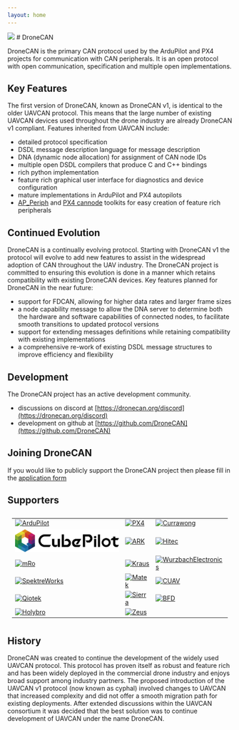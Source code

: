 ```yaml
---
layout: home
---
```


<img src="image/logo_w_props.png" width="128"/>
# DroneCAN

DroneCAN is the primary CAN protocol used by the ArduPilot and PX4 projects for communication with CAN peripherals. It is an open protocol with open communication, specification and multiple open implementations.

## Key Features

The first version of DroneCAN, known as DroneCAN v1, is identical to the older UAVCAN protocol. This means that the large number of existing UAVCAN devices used throughout the drone industry are already DroneCAN v1 compliant. Features inherited from UAVCAN include:
 - detailed protocol specification
 - DSDL message description language for message description
 - DNA (dynamic node allocation) for assignment of CAN node IDs
 - multiple open DSDL compilers that produce C and C++ bindings
 - rich python implementation
 - feature rich graphical user interface for diagnostics and device configuration
 - mature implementations in ArduPilot and PX4 autopilots
 - [AP_Periph](https://ardupilot.org/dev/docs/ap-peripheral-landing-page.html) and [PX4 cannode](https://docs.px4.io/master/en/uavcan/) toolkits for easy creation of feature rich peripherals

## Continued Evolution

DroneCAN is a continually evolving protocol. Starting with DroneCAN v1 the protocol will evolve to add new features to assist in the widespread adoption of CAN throughout the UAV industry. The DroneCAN project is committed to ensuring this evolution is done in a manner which retains compatibility with existing DroneCAN devices.
Key features planned for DroneCAN in the near future:
 - support for FDCAN, allowing for higher data rates and larger frame sizes
 - a node capability message to allow the DNA server to determine both the hardware and software capabilities of connected nodes, to facilitate smooth transitions to updated protocol versions
 - support for extending messages definitions while retaining compatibility with existing implementations
 - a comprehensive re-work of existing DSDL message structures to improve efficiency and flexibility

## Development

The DroneCAN project has an active development community.

 - discussions on discord at [https://dronecan.org/discord](https://dronecan.org/discord)
 - development on github at [https://github.com/DroneCAN](https://github.com/DroneCAN)

## Joining DroneCAN

If you would like to publicly support the DroneCAN project then please
fill in the [application form](https://dronecan.org/apply)

## Supporters

<table style="padding:10px">
  <tr>
    <td><a href="https://ardupilot.org" target="_blank"><img src="image/ArduPilot2.png" alt="ArduPilot" width="256px"></a></td>
    <td><a href="https://px4.io" target="_blank"><img src="image/px4.png" alt="PX4" width="256px"></a></td>
    <td><a href="https://www.currawongeng.com/" target="_blank"><img src="image/Currawong.png" alt="Currawong" width="256px"></a></td>
   </tr>
  <tr>
    <td><a href="https://cubepilot.org/" target="_blank"><img src="image/Cubepilot.png" alt="Cubepilot" width="256px"></a></td>
    <td><a href="https://arkelectron.com/" target="_blank"><img src="image/ARK.png" alt="ARK" width="256px"></a></td>
    <td><a href="https://hitecnology.com/" target="_blank"><img src="image/Hitec.png" alt="Hitec" width="256px"></a></td>
   </tr>
  <tr>
    <td><a href="https://mrobotics.io/" target="_blank"><img src="image/mRo.png" alt="mRo" width="256px"></a></td>
    <td><a href="https://krausaerospace.com/" target="_blank"><img src="image/kraus.png" alt="Kraus" width="256px"></a></td>
    <td><a href="https://wurzbachelectronics.com/" target="_blank"><img src="image/WurzbachElectronics.jpg" alt="WurzbachElectronics" width="256px"></a></td>
   </tr>
  <tr>
    <td><a href="https://www.spektreworks.com/" target="_blank"><img src="image/SpektreWorks.png" alt="SpektreWorks" width="256px"></a></td>
    <td><a href="https://www.mateksys.com/" target="_blank"><img src="image/mateksys.png" alt="Matek" width="256px"></a></td>
    <td><a href="https://www.cuav.net/" target="_blank"><img src="image/cuav.png" alt="CUAV" width="256px"></a></td>
   </tr>
  <tr>
    <td><a href="https://www.qio-tek.com/" target="_blank"><img src="image/qiotek.png" alt="Qiotek" width="256px"></a></td>
    <td><a href="https://www.linkedin.com/company/sierraaerospace/" target="_blank"><img src="image/Sierra.png" alt="Sierra" width="256px"></a></td>
    <td><a href="https://www.bfdsystems.com/" target="_blank"><img src="image/BFDsystemSHOPy.png" alt="BFD" width="256px"></a></td>
   </tr>
  <tr>
    <td><a href="http://www.holybro.com/" target="_blank"><img src="image/holybro.png" alt="Holybro" width="256px"></a></td>
    <td><a href="https://www.zeus-actuators.com/" target="_blank"><img src="image/zeus.png" alt="Zeus" width="256px"></a></td>
   </tr>
</table>

## History

DroneCAN was created to continue the development of the widely used
UAVCAN protocol. This protocol has proven itself as robust and feature
rich and has been widely deployed in the commercial drone industry and
enjoys broad support among industry partners. The proposed
introduction of the UAVCAN v1 protocol (now known as cyphal) involved
changes to UAVCAN that increased complexity and did not offer a smooth
migration path for existing deployments. After extended discussions
within the UAVCAN consortium it was decided that the best solution was
to continue development of UAVCAN under the name DroneCAN.


